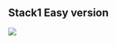 ## Stack1 Easy version

![](https://github.com/9noeyni9/study-codingtest/assets/111550787/6fd4d398-a23f-4b94-a4b0-675ec4a65626)
